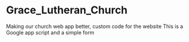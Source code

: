 # Grace_Lutheran_Church
Making our church web app better, custom code for the  website 
This is a Google app script and a simple form 
